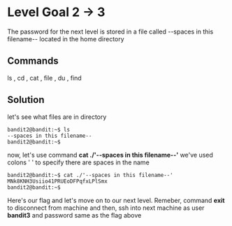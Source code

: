 <h1>Level Goal 2 -> 3</h1>
The password for the next level is stored in a file called --spaces in this filename-- located in the home directory

<h2>Commands</h2>
ls , cd , cat , file , du , find

<h2>Solution</h2>
let's see what files are in directory

```
bandit2@bandit:~$ ls
--spaces in this filename--
bandit2@bandit:~$
```

now, let's use command **cat ./'--spaces in this filename--'** we've used colons ' ' to specify there are spaces in the name

```
bandit2@bandit:~$ cat ./'--spaces in this filename--'
MNk8KNH3Usiio41PRUEoDFPqfxLPlSmx
bandit2@bandit:~$
```

Here's our flag and let's move on to our next level. Remeber, command **exit** to disconnect from machine and then, ssh into next machine as user **bandit3** and password same as the flag above

